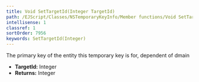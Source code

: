 ```yaml
---
title: Void SetTargetId(Integer TargetId)
path: /EJScript/Classes/NSTemporaryKeyInfo/Member functions/Void SetTargetId(Integer p_0)
intellisense: 1
classref: 1
sortOrder: 7956
keywords: SetTargetId(Integer)
---
```



The primary key of the entity this temporary key is for, dependent of dmain



* **TargetId:** Integer
* **Returns:** Integer


